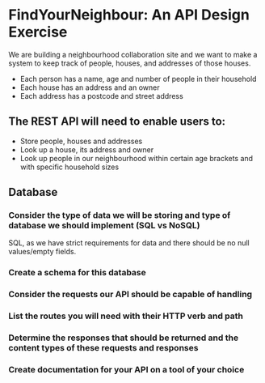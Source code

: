 # FindYourNeighbour: An API Design Exercise

We are building a neighbourhood collaboration site and we want to make a system to keep track of people, houses, and addresses of those houses.

* Each person has a name, age and number of people in their household
* Each house has an address and an owner
* Each address has a postcode and street address

## The REST API will need to enable users to:
* Store people, houses and addresses
* Look up a house, its address and owner
* Look up people in our neighbourhood within certain age brackets and with specific household sizes

## Database 
### Consider the type of data we will be storing and type of database we should implement (SQL vs NoSQL)
SQL, as we have strict requirements for data and there should be no null values/empty fields. 
### Create a schema for this database

### Consider the requests our API should be capable of handling

### List the routes you will need with their HTTP verb and path
### Determine the responses that should be returned and the content types of these requests and responses
### Create documentation for your API on a tool of your choice
